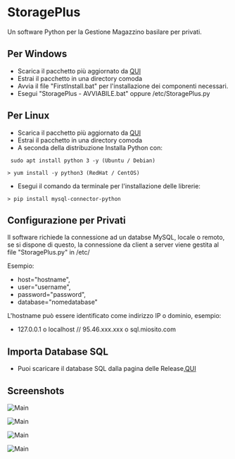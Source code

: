 
# StoragePlus

Un software Python per la Gestione Magazzino basilare per privati.


## Per Windows

- Scarica il pacchetto più aggiornato da [QUI]([https://www.github.com/octokatherine](https://github.com/GaetanoDEV/StoragePlus/releases))
- Estrai il pacchetto in una directory comoda
- Avvia il file "FirstInstall.bat" per l'installazione dei componenti necessari.
- Esegui "StoragePlus - AVVIABILE.bat" oppure /etc/StoragePlus.py

## Per Linux

- Scarica il pacchetto più aggiornato da [QUI](https://github.com/GaetanoDEV/StoragePlus/releases)
- Estrai il pacchetto in una directory comoda
- A seconda della distribuzione Installa Python con:
```
 sudo apt install python 3 -y (Ubuntu / Debian)
```
```
> yum install -y python3 (RedHat / CentOS)
```
- Esegui il comando da terminale per l'installazione delle librerie:
```
> pip install mysql-connector-python
```

## Configurazione per Privati

Il software richiede la connessione ad un databse MySQL, locale o remoto, se si dispone di questo, la connessione da client a server viene gestita al file "StoragePlus.py" in /etc/

Esempio: 
* host="hostname",
* user="username",
* password="password",
* database="nomedatabase"

L'hostname può essere identificato come indirizzo IP o dominio, esempio:
* 127.0.0.1 o localhost // 95.46.xxx.xxx o sql.miosito.com
## Importa Database SQL
- Puoi scaricare il database SQL dalla pagina delle Release,[QUI](https://github.com/GaetanoDEV/StoragePlus/releases)
## Screenshots

![Main](https://i.imgur.com/xlukcn6.png)


![Main](https://i.imgur.com/eboDRzn.png)


![Main](https://i.imgur.com/GUm0INk.png)


![Main](https://i.imgur.com/pQhudup.png)
